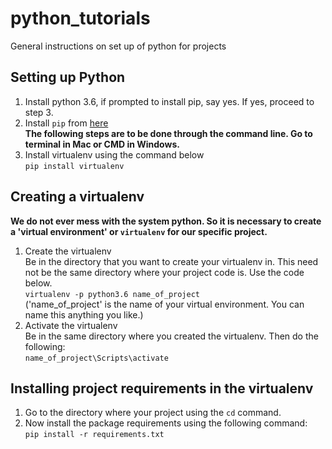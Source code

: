 # python_tutorials
General instructions on set up of python for projects

## Setting up Python 
1. Install python 3.6, if prompted to install pip, say yes. If yes, proceed to step 3.
2. Install `pip` from [here](https://pip.pypa.io/en/stable/installing/)  
**The following steps are to be done through the command line. Go to terminal in Mac or CMD in Windows.**
3. Install virtualenv using the command below  
  ``pip install virtualenv``

## Creating a virtualenv
**We do not ever mess with the system python. So it is necessary to create a 'virtual environment' or `virtualenv` for our specific project.**

1. Create the virtualenv  
  Be in the directory that you want to create your virtualenv in. This need not be the same directory where your project code is. Use the code below.  
``virtualenv -p python3.6 name_of_project``   
('name_of_project' is the name of your virtual environment. You can name this anything you like.)
2. Activate the virtualenv  
Be in the same directory where you created the virtualenv. Then do the following:  
``name_of_project\Scripts\activate``

## Installing project requirements in the virtualenv

1. Go to the directory where your project using the `cd` command.
2. Now install the package requirements using the following command:  
``pip install -r requirements.txt``


